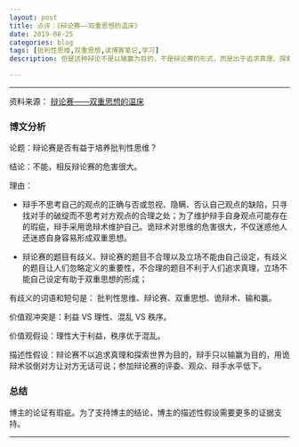 ```yaml
---
layout: post
title: 点评：《辩论赛——双重思想的温床》
date: 2019-08-25
categories: blog
tags: [批判性思维,双重思想,读博客笔记,学习]
description: 但是这种辩论不是以输赢为目的，不是辩论赛的形式，而是出于追求真理、探索世界的人类好奇心而进行的真诚的交流。

---
```



----------

资料来源：
[辩论赛——双重思想的温床](https://2xiangzi.blogspot.com/2015/10/debating-contest-and-doublethink.html#2)

### 博文分析 ###

论题：辩论赛是否有益于培养批判性思维？

结论：不能，相反辩论赛的危害很大。

理由：
 
- 辩手不思考自己的观点的正确与否或忽视、隐瞒、否认自己观点的缺陷，只寻找对手的破绽而不思考对方观点的合理之处；为了维护辩手自身观点可能存在的瑕疵，辩手采用诡辩术维护自己。诡辩术对思维的危害很大，不仅迷惑他人还迷惑自身容易形成双重思想。 
 

- 辩论赛的题目有歧义、辩论赛的题目不合理以及立场不能由自己设定，有歧义的题目让人们忽略定义的重要性，不合理的题目不利于人们追求真理，立场不能自己设定有助于双重思想的形成；

有歧义的词语和短句是： 批判性思维、辩论赛、双重思想、诡辩术、输和赢。

价值观冲突是：利益 VS 理性、混乱 VS 秩序。

价值观假设：理性大于利益，秩序优于混乱。

描述性假设：辩论赛不以追求真理和探索世界为目的，辩手只以输赢为目的，用诡辩术驳倒对方让对方无话可说；参加辩论赛的评委、观众、辩手水平低下。

### 总结 ###
博主的论证有瑕疵。为了支持博主的结论，博主的描述性假设需要更多的证据支持。


----------